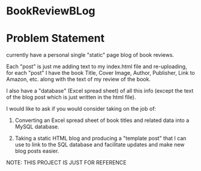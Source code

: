 # BookReviewBLog


# Problem Statement 

 
 currently have a personal single "static" page blog of book reviews. 

Each "post" is just me adding text to my index.html file and re-uploading, for each "post" I have the book Title, Cover Image, Author, Publisher, Link to Amazon, etc. along with the text of my review of the book. 

I also have a "database" (Excel spread sheet) of all this info (except the text of the blog post which is just written in the html file).

I would like to ask if you would consider taking on the job of:

1. Converting an Excel spread sheet of book titles and related data into a MySQL database.

2. Taking a static HTML blog and producing a "template post" that I can use to link to the SQL database and facilitate updates and make new blog posts easier.

NOTE: THIS PROJECT IS JUST FOR REFERENCE 
